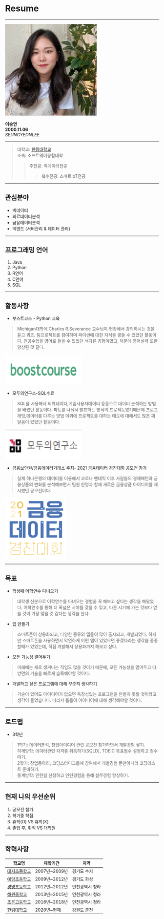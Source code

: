 # Resume
---

<img src=LSY.jpg height=300 width=300>

**이승연**   
**2000.11.06**   
*SEUNGYEONLEE*    

---
>대학교: [한림대학교](https://www.hallym.ac.kr/)   
>소속: 소프트웨어융합대학   
>>주전공: 빅데이터전공   
>>>복수전공: 스마트IoT전공   

---
## 관심분야

* 빅데이터
* 의료데이터분석
* 금융데이터분석
* 백엔드 (서버관리 & 데이터 관리)

---
## 프로그래밍 언어

1. Java
2. Python
3. R언어
4. C언어
5. SQL

---
## 활동사항

* 부스트코스 - Python 교육   

>Michigan대학에 Charles R.Severance 교수님이 현장에서 강의하시는 것을 듣고 퀴즈, 팀프로젝트를 참여하며 파이썬에 대한 지식을 쌓을 수 있었던 활동이다.
>전공수업을 영어로 들을 수 있었던 색다른 경험이였고, 덕분에 영어실력 또한 향상된 것 같다.   
 
<img src=boostcourse.png height=100 width=250>   

* 모두의연구소-SQL수료
>SQL을 사용해서 의류데이터,게임사용자데이터 등등으로 데이터 분석하는 방법을 배웠던 활동이다.
>파트를 나눠서 발표하는 방식의 프로젝트였기때문에 프로그래밍,데이터를 다루는 방법 이외에 프로젝트를 대하는 태도에 대해서도 많은 깨달음이 있었던 활동이다.

<img src=모두연.png height=100 width=250>   

* 금융보안원/금융데이터거래소 주최- 2021 금융데이터 경진대회 공모전 참가   
>실제 하나은행의 데이터를 이용해서 코로나 팬데믹 이후 사람들의 경제패턴과 금융상품의 변화를 분석해보면서 팀원 한명과 함께 새로운 금융상품 아이디어를 제시했던 공모전이다.

<img src=경진대회.PNG height=200 width=200>

---
## 목표

* 학생때 어학연수 다녀오기   
>대학생 신분으로 어학연수를 다녀오는 경험을 꼭 해보고 싶다는 생각을 해왔었다. 어학연수를 통해 더 폭넓은 시야를 갖을 수 있고, 다른 시기에 가는 것보다 얻을 것이 가장 많을 것 같다는 생각을 한다.    
* 앱 만들기   
>스마트폰이 상용화되고, 다양한 종류의 앱들이 많이 출시되고, 개발되었다.   하지만 스마트폰을 사용하면서 막연하게 어떤 앱이 있었으면 좋겠다라는 생각을 종종 할때가 있었는데, 직접 개발해서 상용화까지 해보고 싶다. 
* 모든 가능성 열어두기
>미래에는 새로 생겨나는 직업도 많을 것이기 때문에, 모든 가능성을 열어두고 다방면의 기술을 빠르게 습득해야할 것이다.
* 개발하고 싶은 프로그램에 대해 꾸준히 생각하기
>기술이 있어도 아이디어가 없으면 독창성있는 프로그램을 만들지 못할 것이라고 생각이 들었습니다. 따라서 틈틈이 아이디어에 대해 생각해야할 것이다.
---
## 로드맵
* 3학년
>1학기: 데이터분석, 창업아이디어 관련 공모전 참가하면서 개발경험 쌓기.   
>하계방학: 데이터관련 자격증 취득하기(SQLD), TOEIC 목표점수 설정하고 점수따기.   
>2학기: 창업동아리, 코딩스터디그룹에 참여해서 개발경험 뿐만아니라 코딩테스트 준비하기.   
>동계방학: 인턴쉽 신청하고 인턴경험을 통해 실무경험 향상하기.   
---
## 현재 나의 우선순위
1. 공모전 참가.
2. 학기중 학점.
3. 휴학(O) VS 휴학(X)
4. 졸업 후, 취직 VS 대학원
---
## 학력사항

|학교명|재학기간|지역|  
|---|---|---|   
|[대지초등학교](http://www.daiji.es.kr/wah/main/index.htm)|2007년~2009년|경기도 수지|   
|[예당초등학교](http://www.yeadang.es.kr/main)|2009년~2012년|경기도 화성|   
|[경명초등학교](http://igm.icees.kr/main.do)|2012년~2012년|인천광역시 청라|   
|[해원중학교](http://haewon.icems.kr/main.do)|2013년~2015년|인천광역시 청라|   
|[초은고등학교](http://choeun.icehs.kr/main.do)|2016년~2018년|인천광역시 청라|   
|[한림대학교](https://www.hallym.ac.kr/)|2020년~현재|강원도 춘천|   

